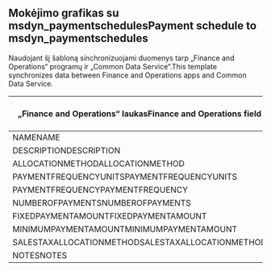 ## <a name="payment-schedule-to-msdyn_paymentschedules"></a><span data-ttu-id="8481d-101">Mokėjimo grafikas su msdyn_paymentschedules</span><span class="sxs-lookup"><span data-stu-id="8481d-101">Payment schedule to msdyn_paymentschedules</span></span>

<span data-ttu-id="8481d-102">Naudojant šį šabloną sinchronizuojami duomenys tarp „Finance and Operations“ programų ir „Common Data Service“.</span><span class="sxs-lookup"><span data-stu-id="8481d-102">This template synchronizes data between Finance and Operations apps and Common Data Service.</span></span>

<span data-ttu-id="8481d-103">„Finance and Operations“ laukas</span><span class="sxs-lookup"><span data-stu-id="8481d-103">Finance and Operations field</span></span> | <span data-ttu-id="8481d-104">Schemos tipas</span><span class="sxs-lookup"><span data-stu-id="8481d-104">Map type</span></span> | <span data-ttu-id="8481d-105">Kitas „Dynamics 365” laukas</span><span class="sxs-lookup"><span data-stu-id="8481d-105">Other Dynamics 365 field</span></span> | <span data-ttu-id="8481d-106">Numatytoji reikšmė</span><span class="sxs-lookup"><span data-stu-id="8481d-106">Default value</span></span>
---|---|---|---
<span data-ttu-id="8481d-107">NAME</span><span class="sxs-lookup"><span data-stu-id="8481d-107">NAME</span></span> | = | <span data-ttu-id="8481d-108">msdyn_name</span><span class="sxs-lookup"><span data-stu-id="8481d-108">msdyn_name</span></span> | 
<span data-ttu-id="8481d-109">DESCRIPTION</span><span class="sxs-lookup"><span data-stu-id="8481d-109">DESCRIPTION</span></span> | = | <span data-ttu-id="8481d-110">msdyn_description</span><span class="sxs-lookup"><span data-stu-id="8481d-110">msdyn_description</span></span> | 
<span data-ttu-id="8481d-111">ALLOCATIONMETHOD</span><span class="sxs-lookup"><span data-stu-id="8481d-111">ALLOCATIONMETHOD</span></span> | >< | <span data-ttu-id="8481d-112">msdyn_allocationmethod</span><span class="sxs-lookup"><span data-stu-id="8481d-112">msdyn_allocationmethod</span></span> | 
<span data-ttu-id="8481d-113">PAYMENTFREQUENCYUNITS</span><span class="sxs-lookup"><span data-stu-id="8481d-113">PAYMENTFREQUENCYUNITS</span></span> | >< | <span data-ttu-id="8481d-114">msdyn_paymentfrequencyunit</span><span class="sxs-lookup"><span data-stu-id="8481d-114">msdyn_paymentfrequencyunit</span></span> | 
<span data-ttu-id="8481d-115">PAYMENTFREQUENCY</span><span class="sxs-lookup"><span data-stu-id="8481d-115">PAYMENTFREQUENCY</span></span> | = | <span data-ttu-id="8481d-116">msdyn_paymentfrequency</span><span class="sxs-lookup"><span data-stu-id="8481d-116">msdyn_paymentfrequency</span></span> | 
<span data-ttu-id="8481d-117">NUMBEROFPAYMENTS</span><span class="sxs-lookup"><span data-stu-id="8481d-117">NUMBEROFPAYMENTS</span></span> | = | <span data-ttu-id="8481d-118">msdyn_numberofpayments</span><span class="sxs-lookup"><span data-stu-id="8481d-118">msdyn_numberofpayments</span></span> | 
<span data-ttu-id="8481d-119">FIXEDPAYMENTAMOUNT</span><span class="sxs-lookup"><span data-stu-id="8481d-119">FIXEDPAYMENTAMOUNT</span></span> | = | <span data-ttu-id="8481d-120">msdyn_fixedpaymentamount</span><span class="sxs-lookup"><span data-stu-id="8481d-120">msdyn_fixedpaymentamount</span></span> | 
<span data-ttu-id="8481d-121">MINIMUMPAYMENTAMOUNT</span><span class="sxs-lookup"><span data-stu-id="8481d-121">MINIMUMPAYMENTAMOUNT</span></span> | = | <span data-ttu-id="8481d-122">msdyn_minimumpaymentamount</span><span class="sxs-lookup"><span data-stu-id="8481d-122">msdyn_minimumpaymentamount</span></span> | 
<span data-ttu-id="8481d-123">SALESTAXALLOCATIONMETHOD</span><span class="sxs-lookup"><span data-stu-id="8481d-123">SALESTAXALLOCATIONMETHOD</span></span> | >< | <span data-ttu-id="8481d-124">msdyn_salestaxallocationmethod</span><span class="sxs-lookup"><span data-stu-id="8481d-124">msdyn_salestaxallocationmethod</span></span> | 
<span data-ttu-id="8481d-125">NOTES</span><span class="sxs-lookup"><span data-stu-id="8481d-125">NOTES</span></span> | = | <span data-ttu-id="8481d-126">msdyn_note</span><span class="sxs-lookup"><span data-stu-id="8481d-126">msdyn_note</span></span> | 
